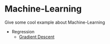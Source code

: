 # Machine-Learning
Give some cool example about Machine-Learning

* Regression
  * [Gradient Descent](https://github.com/halolong/Machine-Learning/blob/master/Gradient_Descent_Demo.py)

